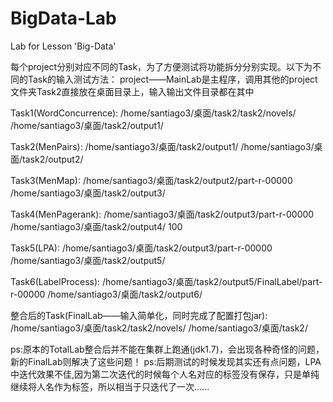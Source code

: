 # BigData-Lab
Lab for Lesson 'Big-Data'

每个project分别对应不同的Task，为了方便测试将功能拆分分别实现。以下为不同的Task的输入测试方法：
project——MainLab是主程序，调用其他的project
文件夹Task2直接放在桌面目录上，输入输出文件目录都在其中

Task1(WordConcurrence):
/home/santiago3/桌面/task2/task2/novels/
/home/santiago3/桌面/task2/output1/

Task2(MenPairs):
/home/santiago3/桌面/task2/output1/
/home/santiago3/桌面/task2/output2/

Task3(MenMap):
/home/santiago3/桌面/task2/output2/part-r-00000
/home/santiago3/桌面/task2/output3/

Task4(MenPagerank):
/home/santiago3/桌面/task2/output3/part-r-00000
/home/santiago3/桌面/task2/output4/
100

Task5(LPA):
/home/santiago3/桌面/task2/output3/part-r-00000
/home/santiago3/桌面/task2/output5/

Task6(LabelProcess):
/home/santiago3/桌面/task2/output5/FinalLabel/part-r-00000
/home/santiago3/桌面/task2/output6/

整合后的Task(FinalLab——输入简单化，同时完成了配置打包jar):
/home/santiago3/桌面/task2/task2/novels/
/home/santiago3/桌面/task2/

ps:原本的TotalLab整合后并不能在集群上跑通(jdk1.7)，会出现各种奇怪的问题，新的FinalLab则解决了这些问题！
ps:后期测试的时候发现其实还有点问题，LPA中迭代效果不佳,因为第二次迭代的时候每个人名对应的标签没有保存，只是单纯继续将人名作为标签，所以相当于只迭代了一次......
